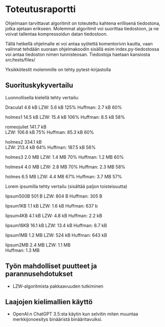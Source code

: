 # Toteutusraportti

Ohjelmaan tarvittavat algoritmit on toteutettu kahtena erillisenä tiedostona, jotka ajetaan erikseen. Molemmat algoritmit voi suorittaa tiedostoon, ja ne voivat tallentaa kompressoidun datan tiedostoon.

Tällä hetkellä ohjelmalle ei voi antaa syötettä komentorivin kautta, vaan valinnat tehdään suoraan ohjelmakoodin sisällä esim index.py-tiedostossa voi antaa tiedoston nimen tunnisteosan. Tiedostoja haetaan kansiosta src/tests/files/

Yksikkötestit molemmille on tehty pytest-kirjastolla

## Suorituskykyvertailu

Luonnollisella kielellä tehty vertailu:


Dracula1  4.6 kB
LZW:      5.6 kB    125%
Huffman:  2.7 kB    60%

holmes1   14.5 kB
LZW:      15.4 kB   106%
Huffman:  8.5  kB   58%

romeojuliet   141.7 kB  
LZW:          106.6 kB  75%
Huffman:      85.3  kB  60%

holmes2   334.1 kB  
LZW:      213.4 kB  64%
Huffman:  187.5 kB  56%

holmes3   2.0 MB
LZW:      1.4 MB    70%
Huffman:  1.2 MB    60%

holmes4   4.0 MB
LZW:      2.8 MB    70%
Huffman:  2.3 MB    58%

holmes    6.5 MB
LZW:      4.4 MB    67%
Huffman:  3.7 MB    57%

Lorem ipsumilla tehty vertailu
(sisältää paljon toisteisuutta)

lipsum500B 501 B
LZW:       804 B 
Huffman:   305 B 

lipsum1KB  1.1 kB 
LZW:       1.6 kB
Huffman:   637 b

lipsum4KB   4.1 kB
LZW:        4.8 kB
Huffman:    2.2 kB

lipsum16KB  16.1 kB
LZW:        13.4 kB
Huffman:    8.7 kB

lipsum1MB   1.2 MB
LZW:        524 kB
Huffman:    643 kB 

lipsum2MB   2.4 MB
LZW:        1.1 MB   
Huffman:    1.3 MB


## Työn mahdolliset puutteet ja parannusehdotukset
- LZW-algoritmista pakkaavuuden tutkiminen

## Laajojen kielimallien käyttö

- OpenAI:n ChatGPT 3.5:sta käytin kun selvitin miten muuntaa merkkijonoesitys binääristä binääritavuiksi. 
